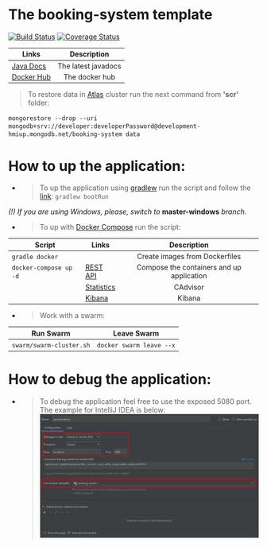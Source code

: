 # The booking-system template

[![Build Status](https://travis-ci.com/fragaLY/booking-system.svg?branch=master)](https://travis-ci.com/fragaLY/booking-system) 
[![Coverage Status](https://coveralls.io/repos/github/fragaLY/booking-system/badge.svg?branch=master)](https://coveralls.io/github/fragaLY/booking-system?branch=master)

| Links        | Description     |
| ------------- |:-------------:|
| [Java Docs](https://fragaly.github.io/booking-system/)     | The latest javadocs |
| [Docker Hub](https://hub.docker.com/r/fragaly/booking-system)   | The docker hub |

> To restore data in [Atlas](https://www.mongodb.com/cloud/atlas) cluster run the next command from <b>'scr'</b> folder:
```
mongorestore --drop --uri mongodb+srv://developer:developerPassword@development-hmiup.mongodb.net/booking-system data
```

# How to up the application:
* > To up the application using [gradlew](https://docs.gradle.org/current/userguide/gradle_wrapper.html) run the script and follow the [link](http://localhost:8080): ```gradlew bootRun``` 

*(!) If you are using Windows, please, switch to* **master-windows** *branch.*

* > To up with [Docker Compose](https://docs.docker.com/compose/) run the script:

|Script| Links        | Description     |
|----| ------------- |:-------------:|
|```gradle docker```|   | Create images from Dockerfiles|
|```docker-compose up -d```| [REST API](http://localhost:8080) | Compose the containers and up application |
| | [Statistics](http://localhost:8081/containers/)   | CAdvisor |
| | [Kibana](http://localhost:5601)   | Kibana |

* > Work with a swarm:

|Run Swarm| Leave Swarm|
|---------| -----------|
| ```swarm/swarm-cluster.sh```| ```docker swarm leave --x``` |

# How to debug the application:
* > To debug the application feel free to use the exposed 5080 port. The example for IntelliJ IDEA is below:
![debug](screenshot/debug.jpg)
